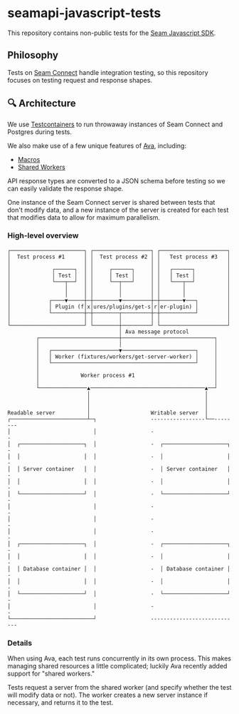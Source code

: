 # seamapi-javascript-tests

This repository contains non-public tests for the [Seam Javascript SDK](https://github.com/seamapi/seamapi-javascript).

## Philosophy

Tests on [Seam Connect](https://github.com/seamapi/seam-connect) handle integration testing, so this repository focuses on testing request and response shapes.

## 🔍 Architecture

We use [Testcontainers](https://www.npmjs.com/package/testcontainers) to run throwaway instances of Seam Connect and Postgres during tests.

We also make use of a few unique features of [Ava](https://github.com/avajs/ava), including:
- [Macros](https://github.com/avajs/ava/blob/main/docs/01-writing-tests.md#reusing-test-logic-through-macros)
- [Shared Workers](https://github.com/avajs/ava/blob/main/docs/recipes/shared-workers.md)

API response types are converted to a JSON schema before testing so we can easily validate the response shape.

One instance of the Seam Connect server is shared between tests that don't modify data, and a new instance of the server is created for each test that modifies data to allow for maximum parallelism.

### High-level overview

```
┌───────────────────────┐ ┌──────────────────┐ ┌─────────────────────┐
│  Test process #1      │ │  Test process #2 │ │   Test process #3   │
│                       │ │                  │ │                     │
│             ┌──────┐  │ │     ┌──────┐     │ │   ┌──────┐          │
│             │ Test │  │ │     │ Test │     │ │   │ Test │          │
│             └───┬──┘  │ │     └──┬───┘     │ │   └───┬──┘          │
│                 │     │ │        │         │ │       │             │
│                 │     │ │        │         │ │       │             │
│            ┌────▼─────┼─┼────────▼─────────┼─┼───────▼───┐         │
│            │ Plugin (f│x│ures/plugins/get-s│r│er-plugin) │         │
│            └──────────┼─┼────────┬─────────┼─┼───────────┘         │
│                       │ │        │         │ │                     │
└───────────────────────┘ └────────┼─────────┘ └─────────────────────┘
                                   │ Ava message protocol
         ┌─────────────────────────┼─────────────────────────────┐
         │                         │                             │
         │   ┌─────────────────────▼───────────────────────┐     │
         │   │ Worker (fixtures/workers/get-server-worker) │     │
         │   └─────────────────────────────────────────────┘     │
         │                                                       │
         │             Worker process #1                         │
         │                                                       │
         └───────────────▲────────────────────────────────────▲──┘
                         │                                    │
                         │                                    │
                         │                                    │
Readable server          │                   Writable server  │
┌────────────────────────┴─┐                 -----------------└──--------
│                          │                 -                          -
│  ┌────────────────────┐  │                 -  ┌────────────────────┐  -
│  │                    │  │                 -  │                    │  -
│  │ Server container   │  │                 -  │ Server container   │  -
│  │                    │  │                 -  │                    │  -
│  └────────────────────┘  │                 -  └────────────────────┘  -
│                          │                 -                          -
│                          │                 -                          -
│                          │                 -                          -
│  ┌────────────────────┐  │                 -  ┌────────────────────┐  -
│  │                    │  │                 -  │                    │  -
│  │ Database container │  │                 -  │ Database container │  -
│  │                    │  │                 -  │                    │  -
│  └────────────────────┘  │                 -  └────────────────────┘  -
│                          │                 -                          -
└──────────────────────────┘                 ----------------------------
```

### Details

When using Ava, each test runs concurrently in its own process. This makes managing shared resources a little complicated; luckily Ava recently added support for "shared workers."

Tests request a server from the shared worker (and specify whether the test will modify data or not). The worker creates a new server instance if necessary, and returns it to the test.
